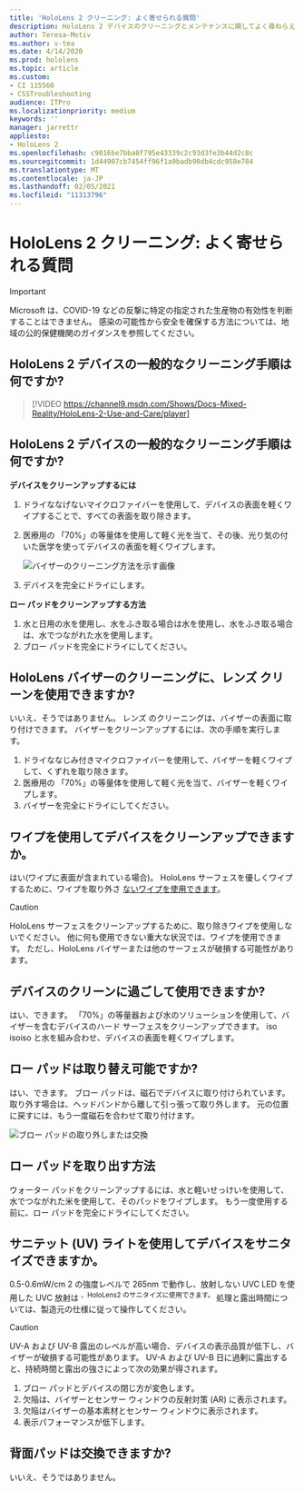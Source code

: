 ```yaml
---
title: 'HoloLens 2 クリーニング: よく寄せられる質問'
description: HoloLens 2 デバイスのクリーニングとメンテナンスに関してよく尋ねらえたすべての質問に対する最新の回答を取得します。
author: Teresa-Motiv
ms.author: v-tea
ms.date: 4/14/2020
ms.prod: hololens
ms.topic: article
ms.custom:
- CI 115560
- CSSTroubleshooting
audience: ITPro
ms.localizationpriority: medium
keywords: ''
manager: jarrettr
appliesto:
- HoloLens 2
ms.openlocfilehash: c9016be7bba8f795e43339c2c93d3fe3b44d2c8c
ms.sourcegitcommit: 1d44907cb7454ff96f1a9badb90db4cdc958e784
ms.translationtype: MT
ms.contentlocale: ja-JP
ms.lasthandoff: 02/05/2021
ms.locfileid: "11313796"
---
```

# HoloLens 2 クリーニング: よく寄せられる質問

> [!IMPORTANT]  
> Microsoft は、COVID-19 などの反撃に特定の指定された生産物の有効性を判断することはできません。 感染の可能性から安全を確保する方法については、地域の公的保健機関のガイダンスを参照してください。  

## HoloLens 2 デバイスの一般的なクリーニング手順は何ですか?

> [!VIDEO https://channel9.msdn.com/Shows/Docs-Mixed-Reality/HoloLens-2-Use-and-Care/player]
## HoloLens 2 デバイスの一般的なクリーニング手順は何ですか?
<!-- <iframe src="https://channel9.msdn.com/Shows/Docs-Mixed-Reality/HoloLens-2-Use-and-Care/player" width="960" height="540" allowFullScreen frameBorder="0" title="HoloLens 2 Use and Care - Microsoft Channel 9 Video"></iframe> -->

**デバイスをクリーンアップするには**

1. ドライななげないマイクロファイバーを使用して、デバイスの表面を軽くワイプすることで、すべての表面を取り除きます。
1. 医療用の 「70%」の等量体を使用して軽く光を当て、その後、光り気の付いた医学を使ってデバイスの表面を軽くワイプします。

   ![バイザーのクリーニング方法を示す画像](images/hololens-cleaning-visor.png)

1. デバイスを完全にドライにします。

**ロー パッドをクリーンアップする方法**

1. 水と日用の水を使用し、水をふき取る場合は水を使用し、水をふき取る場合は、水でつながれた水を使用します。
1. ブロー パッドを完全にドライにしてください。

## HoloLens バイザーのクリーニングに、レンズ クリーンを使用できますか?

いいえ、そうではありません。 レンズ のクリーニングは、バイザーの表面に取り付けできます。 バイザーをクリーンアップするには、次の手順を実行します。  

1. ドライななじみ付きマイクロファイバーを使用して、バイザーを軽くワイプして、くずれを取り除きます。
1. 医療用の 「70%」の等量体を使用して軽く光を当て、バイザーを軽くワイプします。
1. バイザーを完全にドライにしてください。

## ワイプを使用してデバイスをクリーンアップできますか。

はい(ワイプに表面が含まれている場合)。 HoloLens サーフェスを優しくワイプするために、ワイプを取り外さ [ないワイプを使用できます](#what-are-the-general-cleaning-instructions-for-hololens-2-devices)。  

> [!CAUTION]  
> HoloLens サーフェスをクリーンアップするために、取り除きワイプを使用しないでください。 他に何も使用できない重大な状況では、ワイプを使用できます。 ただし、HoloLens バイザーまたは他のサーフェスが破損する可能性があります。

## デバイスのクリーンに過ごして使用できますか?

はい、できます。 「70%」の等量器および水のソリューションを使用して、バイザーを含むデバイスのハード サーフェスをクリーンアップできます。 iso isoiso と水を組み合わせ、デバイスの表面を軽くワイプします。

## ロー パッドは取り替え可能ですか?

はい、できます。 ブロー パッドは、磁石でデバイスに取り付けられています。 取り外す場合は、ヘッドバンドから離して引っ張って取り外します。 元の位置に戻すには、もう一度磁石を合わせて取り付けます。

![ブロー パッドの取り外しまたは交換](images/hololens2-remove-browpad.png)

## ロー パッドを取り出す方法

ウォーター パッドをクリーンアップするには、水と軽いせっけいを使用して、水でつながれた米を使用して、そのパッドをワイプします。 もう一度使用する前に、ロー パッドを完全にドライにしてください。

## サニテット (UV) ライトを使用してデバイスをサニタイズできますか。

0.5-0.6mW/cm 2 の強度レベルで 265nm で動作し、放射しない UVC LED を使用した UVC 放射は <sup> 、HoloLens2 のサニタイズに使用できます。 </sup> 処理と露出時間については、製造元の仕様に従って操作してください。

> [!CAUTION]  
> UV-A および UV-B 露出のレベルが高い場合、デバイスの表示品質が低下し、バイザーが破損する可能性があります。 UV-A および UV-B 日に過剰に露出すると、持続時間と露出の強さによって次の効果が得されます。
>  
> 1. ブロー パッドとデバイスの閉じ方が変色します。
> 1. 欠陥は、バイザーとセンサー ウィンドウの反射対策 (AR) に表示されます。
> 1. 欠陥はバイザーの基本素材とセンサー ウィンドウに表示されます。
> 1. 表示パフォーマンスが低下します。

## 背面パッドは交換できますか?

いいえ、そうではありません。
